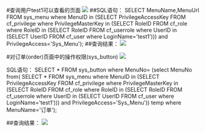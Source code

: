#查询用户test1可以查看的页面
![](https://github.com/xujianhui1995/mis4/blob/master/1.png)
##SQL语句：
	SELECT MenuName,MenuUrl 
	FROM sys_menu 
	where MenuID in
	(SELECT PrivilegeAccessKey 
	FROM cf_privilege 
	where PrivilegeMasterKey in
		(SELECT RoleID 
		FROM cf_role 
		where RoleID in
			(SELECT RoleID 
			FROM cf_userrole 
			where UserID in
				(SELECT UserID 
				FROM cf_user 
				where LoginName='test1')))
 	and PrivilegeAccess='Sys_Menu');
##查询结果：
![](https://github.com/xujianhui1995/mis4/blob/master/2.png)
	 
#对订单(order)页面中的操作权限(sys_button)
![](https://github.com/xujianhui1995/mis4/blob/master/3.png)

SQL语句：
	SELECT * FROM sys_button
	where MenuNo=
	(select MenuNo from(
		SELECT * 
		FROM sys_menu 
		where MenuID in
			(SELECT PrivilegeAccessKey 
			FROM cf_privilege 
			where PrivilegeMasterKey in
				(SELECT RoleID 
				FROM cf_role 
				where RoleID in
					(SELECT RoleID 
					FROM cf_userrole 
					where UserID in
						(SELECT UserID 
						FROM cf_user 
						where LoginName='test1')))
		 			and PrivilegeAccess='Sys_Menu')) temp
	 where MenuName='订单');

##查询结果：
![](https://github.com/xujianhui1995/mis4/blob/master/4.png)
 
